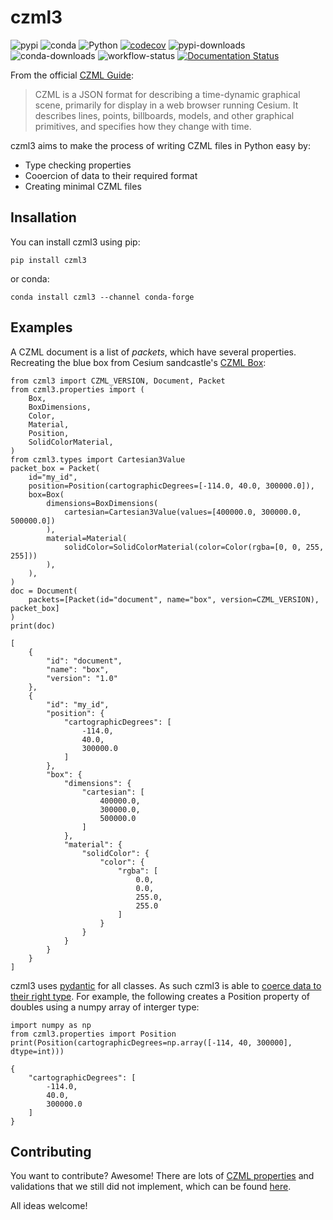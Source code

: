 # czml3
![pypi](https://img.shields.io/pypi/v/czml3)
![conda](https://img.shields.io/conda/vn/conda-forge/czml3?label=conda)
![Python](https://img.shields.io/pypi/pyversions/czml3)
[![codecov](https://codecov.io/gh/Stoops-ML/czml3/graph/badge.svg?token=EF8SIL2JBV)](https://codecov.io/gh/Stoops-ML/czml3)
![pypi-downloads](https://img.shields.io/pepy/dt/czml3?label=pypi%20downloads)
![conda-downloads](https://img.shields.io/conda/dn/conda-forge/czml3?label=conda%20downloads)
![workflow-status](https://img.shields.io/github/actions/workflow/status/Stoops-ML/czml3/workflow.yml)
[![Documentation Status](https://readthedocs.org/projects/czml3/badge)](https://czml3.readthedocs.io/en)

From the official [CZML Guide](https://github.com/AnalyticalGraphicsInc/czml-writer/wiki/CZML-Guide):
> CZML is a JSON format for describing a time-dynamic graphical scene, primarily for display in a web browser running Cesium. It describes lines, points, billboards, models, and other graphical primitives, and specifies how they change with time.

czml3 aims to make the process of writing CZML files in Python easy by:
- Type checking properties
- Cooercion of data to their required format
- Creating minimal CZML files

## Insallation
You can install czml3 using pip:
```
pip install czml3
```

or conda:
```
conda install czml3 --channel conda-forge
```

## Examples
A CZML document is a list of *packets*, which have several properties. Recreating the blue box from Cesium sandcastle's [CZML Box](https://sandcastle.cesium.com/?src=CZML%20Box.html&label=CZML):

```
from czml3 import CZML_VERSION, Document, Packet
from czml3.properties import (
    Box,
    BoxDimensions,
    Color,
    Material,
    Position,
    SolidColorMaterial,
)
from czml3.types import Cartesian3Value
packet_box = Packet(
    id="my_id",
    position=Position(cartographicDegrees=[-114.0, 40.0, 300000.0]),
    box=Box(
        dimensions=BoxDimensions(
            cartesian=Cartesian3Value(values=[400000.0, 300000.0, 500000.0])
        ),
        material=Material(
            solidColor=SolidColorMaterial(color=Color(rgba=[0, 0, 255, 255]))
        ),
    ),
)
doc = Document(
    packets=[Packet(id="document", name="box", version=CZML_VERSION), packet_box]
)
print(doc)
```
```
[
    {
        "id": "document",
        "name": "box",
        "version": "1.0"
    },
    {
        "id": "my_id",
        "position": {
            "cartographicDegrees": [
                -114.0,
                40.0,
                300000.0
            ]
        },
        "box": {
            "dimensions": {
                "cartesian": [
                    400000.0,
                    300000.0,
                    500000.0
                ]
            },
            "material": {
                "solidColor": {
                    "color": {
                        "rgba": [
                            0.0,
                            0.0,
                            255.0,
                            255.0
                        ]
                    }
                }
            }
        }
    }
]
```

czml3 uses [pydantic](https://docs.pydantic.dev/latest/) for all classes. As such czml3 is able to [coerce data to their right type](https://docs.pydantic.dev/latest/why/#json-schema). For example, the following creates a Position property of doubles using a numpy array of interger type:
```
import numpy as np
from czml3.properties import Position
print(Position(cartographicDegrees=np.array([-114, 40, 300000], dtype=int)))
```
```
{
    "cartographicDegrees": [
        -114.0,
        40.0,
        300000.0
    ]
}
```

## Contributing
You want to contribute? Awesome! There are lots of [CZML properties](https://github.com/AnalyticalGraphicsInc/czml-writer/wiki/Packet) and validations that we still did not implement, which can be found [here](https://czml3.readthedocs.io/en/latest/user/contributing.html).

All ideas welcome!
